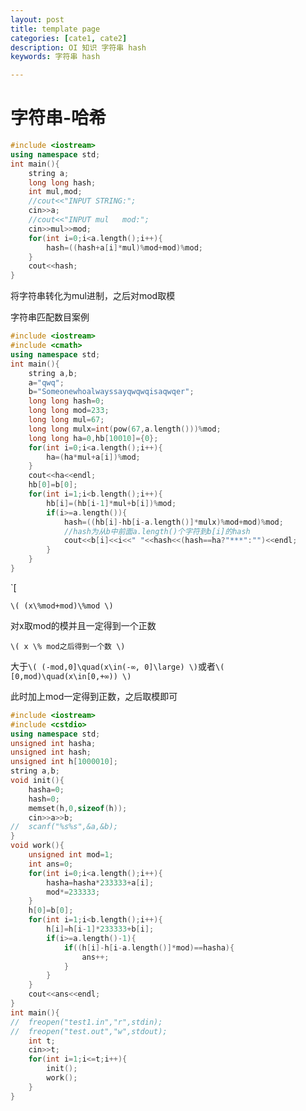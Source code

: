 ```yaml
---
layout: post
title: template page
categories: [cate1, cate2]
description: OI 知识 字符串 hash
keywords: 字符串 hash

---
```


<span id = "mdgototop"></span>

# 字符串-哈希

```cpp
#include <iostream>
using namespace std;
int main(){
	string a;
	long long hash;
	int mul,mod;
	//cout<<"INPUT STRING:";
	cin>>a;
	//cout<<"INPUT mul   mod:";
	cin>>mul>>mod;
	for(int i=0;i<a.length();i++){
		hash=((hash+a[i]*mul)%mod+mod)%mod;
	}
	cout<<hash;
}
```

将字符串转化为mul进制，之后对mod取模

字符串匹配数目案例

```cpp
#include <iostream>
#include <cmath> 
using namespace std;
int main(){
	string a,b;
	a="qwq";
	b="Someonewhoalwayssayqwqwqisaqwqer";
	long long hash=0;
	long long mod=233;
	long long mul=67;
	long long mulx=int(pow(67,a.length()))%mod;
	long long ha=0,hb[10010]={0};
	for(int i=0;i<a.length();i++){
		ha=(ha*mul+a[i])%mod;
	}
	cout<<ha<<endl;
	hb[0]=b[0];
	for(int i=1;i<b.length();i++){
		hb[i]=(hb[i-1]*mul+b[i])%mod;
		if(i>=a.length()){
			hash=((hb[i]-hb[i-a.length()]*mulx)%mod+mod)%mod;
			//hash为从b中前面a.length()个字符到b[i]的hash
			cout<<b[i]<<i<<" "<<hash<<(hash==ha?"***":"")<<endl;
		}
	}
}
```

`\[

`\( (x\%mod+mod)\%mod \)`

对x取mod的模并且一定得到一个正数

`\( x \% mod之后得到一个数 \)` 

大于`\( (-mod,0]\quad(x\in(-∞, 0]\large) \)`或者`\( [0,mod)\quad(x\in[0,+∞)) \)`

此时加上mod一定得到正数，之后取模即可

```cpp
#include <iostream>
#include <cstdio>
using namespace std;
unsigned int hasha;
unsigned int hash;
unsigned int h[1000010];
string a,b;
void init(){
	hasha=0;
	hash=0;
	memset(h,0,sizeof(h));
	cin>>a>>b;
//	scanf("%s%s",&a,&b); 
}
void work(){
	unsigned int mod=1;
	int ans=0;
	for(int i=0;i<a.length();i++){
		hasha=hasha*233333+a[i];
		mod*=233333; 
	}
	h[0]=b[0];
	for(int i=1;i<b.length();i++){
		h[i]=h[i-1]*233333+b[i];
		if(i>=a.length()-1){
			if((h[i]-h[i-a.length()]*mod)==hasha){
				ans++;
			}
		}
	}
	cout<<ans<<endl;
}
int main(){
//	freopen("test1.in","r",stdin); 
//	freopen("test.out","w",stdout); 
	int t;
	cin>>t;
	for(int i=1;i<=t;i++){
		init();
		work();
	}
}
```